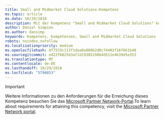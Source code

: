 ```yaml
---
title: Small and Midmarket Cloud Solutions-Kompetenz
ms.topic: article
ms.date: 10/29/2018
description: Mit der Kompetenz "Small and Midmarket Cloud Solutions" können Sie sich den Ruf als Partner erwerben, der darauf spezialisiert ist, kleinen und mittelständischen Unternehmen Office 365-Lösungen zu verkaufen und bereitzustellen.
author: Daniel Simpson
ms.author: dansimp
keywords: Kompetenz, Kompetenzen, Small and Midmarket Cloud Solutions
robots: noindex,nofollow
ms.localizationpriority: medium
ms.openlocfilehash: 8f7533c113f1daa8a088b2d0c74402f16f661b48
ms.sourcegitcommit: ed22f6825d3af1d19385198b4d511e4b39d5e353
ms.translationtype: MT
ms.contentlocale: de-DE
ms.lasthandoff: 10/29/2018
ms.locfileid: "5796853"
---
```

>[!IMPORTANT]
><span data-ttu-id="2a7c6-104">Weitere Informationen zu den Anforderungen für die Erreichung dieses Kompetenz besuchen Sie das [Microsoft Partner Network-Portal](https://partner.microsoft.com/membership/competencies).</span><span class="sxs-lookup"><span data-stu-id="2a7c6-104">To learn about requirements for attaining this competency, visit the [Microsoft Partner Network portal](https://partner.microsoft.com/membership/competencies).</span></span>

<!--
# Small and Midmarket Cloud Solutions 
The Small and Midmarket Cloud Solutions competency helps you to create your brand as a partner specialized in selling and deploying Office 365 solutions to small and midsized businesses.

## O365 Services option
The Office 365 Services option is ideal for partners that sell and provide Office 365 services for their customers. Complete all the steps within the option to attain the Small and Midmarket Cloud Solutions competency.

### Silver
1. Your organization must meet the performance thresholds.
    
    - You must increase your customer base by 4 new Office 365 customers within the previous 12 months.
    - For these customers, you have to be associated as Office 365 Delegated Administrator or Transacting Partner or Digital Partner of Record.
    - [Learn more](https://partner.microsoft.com/en-us/membership/digital-partner-of-record) about these associations.

### Gold
1. Your organization must meet the performance thresholds.

    - You must increase your customer base by 25 new Office 365 customers within the previous 12 months.
    - For these customers, you have to be associated as Office 365 Delegated Administrator or Transacting Partner or Digital Partner of Record.
    - [Learn more](https://partner.microsoft.com/en-us/membership/digital-partner-of-record) about these associations.  
  
2. Your organization must have **2** individuals pass the exam requirements.

    - **2** individuals must each pass the following exam:
        - [Exam 70-347](https://www.microsoft.com/en-us/learning/exam-70-347.aspx): Enabling Office 365 Services
-->